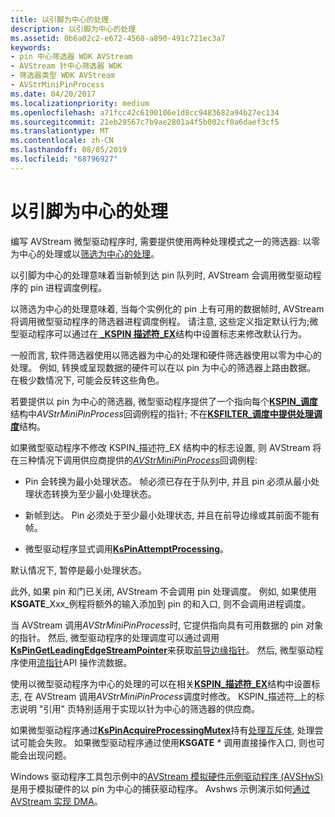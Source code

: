```yaml
---
title: 以引脚为中心的处理
description: 以引脚为中心的处理
ms.assetid: 0b6a02c2-e672-4568-a890-491c721ec3a7
keywords:
- pin 中心筛选器 WDK AVStream
- AVStream 针中心筛选器 WDK
- 筛选器类型 WDK AVStream
- AVStrMiniPinProcess
ms.date: 04/20/2017
ms.localizationpriority: medium
ms.openlocfilehash: a71fcc42c6190106e1d8cc9483682a94b27ec134
ms.sourcegitcommit: 21eb29567c7b9ae2801a4f5b002cf0a6daef3cf5
ms.translationtype: MT
ms.contentlocale: zh-CN
ms.lasthandoff: 08/05/2019
ms.locfileid: "68796927"
---
```

# <a name="pin-centric-processing"></a>以引脚为中心的处理





编写 AVStream 微型驱动程序时, 需要提供使用两种处理模式之一的筛选器: 以零为中心的处理或以[筛选为中心的处理](filter-centric-processing.md)。

以引脚为中心的处理意味着当新帧到达 pin 队列时, AVStream 会调用微型驱动程序的 pin 进程调度例程。

以筛选为中心的处理意味着, 当每个实例化的 pin 上有可用的数据帧时, AVStream 将调用微型驱动程序的筛选器进程调度例程。 请注意, 这些定义指定默认行为;微型驱动程序可以通过在[ **\_KSPIN 描述符\_EX**](https://docs.microsoft.com/windows-hardware/drivers/ddi/content/ks/ns-ks-_kspin_descriptor_ex)结构中设置标志来修改默认行为。

一般而言, 软件筛选器使用以筛选器为中心的处理和硬件筛选器使用以零为中心的处理。 例如, 转换或呈现数据的硬件可以在以 pin 为中心的筛选器上路由数据。 在极少数情况下, 可能会反转这些角色。

若要提供以 pin 为中心的筛选器, 微型驱动程序提供了一个指向每个[**KSPIN\_调度**](https://docs.microsoft.com/windows-hardware/drivers/ddi/content/ks/ns-ks-_kspin_dispatch)结构中*AVStrMiniPinProcess*回调例程的指针; 不在[**KSFILTER\_调度中提供处理调度**](https://docs.microsoft.com/windows-hardware/drivers/ddi/content/ks/ns-ks-_ksfilter_dispatch)结构。

如果微型驱动程序不修改 KSPIN\_描述符\_EX 结构中的标志设置, 则 AVStream 将在三种情况下调用供应商提供的[*AVStrMiniPinProcess*](https://docs.microsoft.com/windows-hardware/drivers/ddi/content/ks/nc-ks-pfnkspin)回调例程:

-   Pin 会转换为最小处理状态。 帧必须已存在于队列中, 并且 pin 必须从最小处理状态转换为至少最小处理状态。

-   新帧到达。 Pin 必须处于至少最小处理状态, 并且在前导边缘或其前面不能有帧。

-   微型驱动程序显式调用[**KsPinAttemptProcessing**](https://docs.microsoft.com/windows-hardware/drivers/ddi/content/ks/nf-ks-kspinattemptprocessing)。

默认情况下, 暂停是最小处理状态。

此外, 如果 pin 和门已关闭, AVStream 不会调用 pin 处理调度。 例如, 如果使用**KSGATE**_Xxx_例程将额外的输入添加到 pin 的和入口, 则不会调用进程调度。

当 AVStream 调用*AVStrMiniPinProcess*时, 它提供指向具有可用数据的 pin 对象的指针。 然后, 微型驱动程序的处理调度可以通过调用[**KsPinGetLeadingEdgeStreamPointer**](https://docs.microsoft.com/windows-hardware/drivers/ddi/content/ks/nf-ks-kspingetleadingedgestreampointer)来获取[前导边缘指针](leading-and-trailing-edge-stream-pointers.md)。 然后, 微型驱动程序使用[流指针](stream-pointers.md)API 操作流数据。

使用以微型驱动程序为中心的处理的可以在相关[**KSPIN\_描述符\_EX**](https://docs.microsoft.com/windows-hardware/drivers/ddi/content/ks/ns-ks-_kspin_descriptor_ex)结构中设置标志, 在 AVStream 调用*AVStrMiniPinProcess*调度时修改。 KSPIN\_描述符\_上的标志说明 "引用" 页特别适用于实现以针为中心的筛选器的供应商。

如果微型驱动程序通过[**KsPinAcquireProcessingMutex**](https://docs.microsoft.com/windows-hardware/drivers/ddi/content/ks/nf-ks-kspinacquireprocessingmutex)持有[处理互斥体](processing-mutex-in-avstream.md), 处理尝试可能会失败。 如果微型驱动程序通过使用**KSGATE** _\*_ 调用直接操作入口, 则也可能会出现问题。

Windows 驱动程序工具包示例中的[AVStream 模拟硬件示例驱动程序 (AVSHwS)](https://go.microsoft.com/fwlink/p/?linkid=256083)是用于模拟硬件的以 pin 为中心的捕获驱动程序。 Avshws 示例演示如何[通过 AVStream 实现 DMA](avstream-dma-services.md)。

 

 




